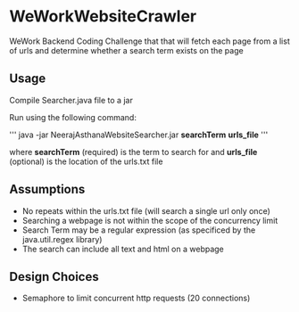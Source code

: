 # WeWorkWebsiteCrawler
WeWork Backend Coding Challenge that that will fetch each page from a list of urls and determine whether a search term exists on the page

## Usage

Compile Searcher.java file to a jar

Run using the following command:

'''
java -jar NeerajAsthanaWebsiteSearcher.jar **searchTerm** **urls_file**
'''

where **searchTerm** (required) is the term to search for and **urls_file** (optional) is the location of the urls.txt file

## Assumptions

- No repeats within the urls.txt file (will search a single url only once)
- Searching a webpage is not within the scope of the concurrency limit
- Search Term may be a regular expression (as specificed by the java.util.regex library)
- The search can include all text and html on a webpage

## Design Choices

- Semaphore to limit concurrent http requests (20 connections)
